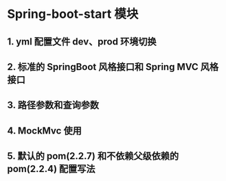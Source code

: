 # Spring-boot-start 模块
## 1. yml 配置文件 dev、prod 环境切换
## 2. 标准的 SpringBoot 风格接口和 Spring MVC 风格接口
## 3. 路径参数和查询参数
## 4. MockMvc 使用
## 5. 默认的 pom(2.2.7) 和不依赖父级依赖的 pom(2.2.4) 配置写法